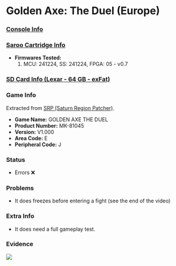 # Golden Axe: The Duel (Europe)

### [Console Info](../../../../Info/Consoles/VA13/README.md)

### [Saroo Cartridge Info](../../../../Info/Cartridges/GuangzhouSanStarOnlineShop/1.6/README.md)

- <b>Firmwares Tested:</b>
  1. MCU: 241224, SS: 241224, FPGA: 05 - v0.7

### [SD Card Info (Lexar - 64 GB - exFat)](../../../../Info/SdCards/Lexar/64GB/exfat/README.md)

### Game Info

Extracted from [SRP (Saturn Region Patcher)](https://segaxtreme.net/resources/saturn-region-patcher.81/download).

- <b>Game Name:</b> GOLDEN AXE THE DUEL
- <b>Product Number:</b> MK-81045
- <b>Version:</b> V1.000
- <b>Area Code:</b> E
- <b>Peripheral Code:</b> J

### Status

- Errors :x:

### Problems

- It does freezes before entering a fight (see the end of the video)

### Extra Info

- It does need a full gameplay test.

### Evidence

[![](https://img.youtube.com/vi/sHVn8J_XXKE/0.jpg)](https://www.youtube.com/watch?v=sHVn8J_XXKE)
